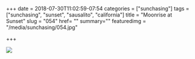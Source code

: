 +++
date = 2018-07-30T11:02:59-07:54
categories = ["sunchasing"]
tags = ["sunchasing", "sunset", "sausalito", "california"]
title = "Moonrise at Sunset"
slug = "054"
href= ""
summary=""
featuredimg = "/media/sunchasing/054.jpg"

+++

<img src="/media/sunchasing/054.jpg" />